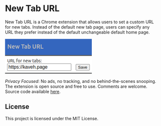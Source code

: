 # New Tab URL

New Tab URL is a Chrome extension that allows users to set a custom URL for new tabs. Instead of the default new tab page, users can specify any URL they prefer instead of the default unchangeable default home page.

![Custom New Tab URL](./images/new_tab_url_screenshot.png)

*Privacy Focused*: No ads, no tracking, and no behind-the-scenes snooping. The extension is open source and free to use. Comments are welcome. Source code available [here]().

## License

This project is licensed under the MIT License.

